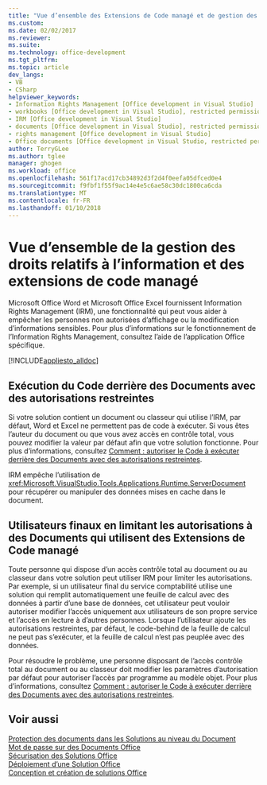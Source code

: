 ```yaml
---
title: "Vue d’ensemble des Extensions de Code managé et de gestion des droits | Documents Microsoft"
ms.custom: 
ms.date: 02/02/2017
ms.reviewer: 
ms.suite: 
ms.technology: office-development
ms.tgt_pltfrm: 
ms.topic: article
dev_langs:
- VB
- CSharp
helpviewer_keywords:
- Information Rights Management [Office development in Visual Studio]
- workbooks [Office development in Visual Studio], restricted permissions
- IRM [Office development in Visual Studio]
- documents [Office development in Visual Studio], restricted permissions
- rights management [Office development in Visual Studio]
- Office documents [Office development in Visual Studio, restricted permissions
author: TerryGLee
ms.author: tglee
manager: ghogen
ms.workload: office
ms.openlocfilehash: 561f17acd17cb34892d3f2d4f0eefa05dfced0e4
ms.sourcegitcommit: f9fbf1f55f9ac14e4e5c6ae58c30dc1800ca6cda
ms.translationtype: MT
ms.contentlocale: fr-FR
ms.lasthandoff: 01/10/2018
---
```

# <a name="information-rights-management-and-managed-code-extensions-overview"></a>Vue d’ensemble de la gestion des droits relatifs à l’information et des extensions de code managé
  Microsoft Office Word et Microsoft Office Excel fournissent Information Rights Management (IRM), une fonctionnalité qui peut vous aider à empêcher les personnes non autorisées d’affichage ou la modification d’informations sensibles. Pour plus d’informations sur le fonctionnement de l’Information Rights Management, consultez l’aide de l’application Office spécifique.  
  
 [!INCLUDE[appliesto_alldoc](../vsto/includes/appliesto-alldoc-md.md)]  
  
## <a name="running-code-behind-documents-with-restricted-permissions"></a>Exécution du Code derrière des Documents avec des autorisations restreintes  
 Si votre solution contient un document ou classeur qui utilise l’IRM, par défaut, Word et Excel ne permettent pas de code à exécuter. Si vous êtes l’auteur du document ou que vous avez accès en contrôle total, vous pouvez modifier la valeur par défaut afin que votre solution fonctionne. Pour plus d’informations, consultez [Comment : autoriser le Code à exécuter derrière des Documents avec des autorisations restreintes](../vsto/how-to-permit-code-to-run-behind-documents-with-restricted-permissions.md).  
  
 IRM empêche l’utilisation de <xref:Microsoft.VisualStudio.Tools.Applications.Runtime.ServerDocument> pour récupérer ou manipuler des données mises en cache dans le document.  
  
## <a name="end-users-restricting-permissions-to-documents-that-use-managed-code-extensions"></a>Utilisateurs finaux en limitant les autorisations à des Documents qui utilisent des Extensions de Code managé  
 Toute personne qui dispose d’un accès contrôle total au document ou au classeur dans votre solution peut utiliser IRM pour limiter les autorisations. Par exemple, si un utilisateur final du service comptabilité utilise une solution qui remplit automatiquement une feuille de calcul avec des données à partir d’une base de données, cet utilisateur peut vouloir autoriser modifier l’accès uniquement aux utilisateurs de son propre service et l’accès en lecture à d’autres personnes. Lorsque l’utilisateur ajoute les autorisations restreintes, par défaut, le code-behind de la feuille de calcul ne peut pas s’exécuter, et la feuille de calcul n’est pas peuplée avec des données.  
  
 Pour résoudre le problème, une personne disposant de l’accès contrôle total au document ou au classeur doit modifier les paramètres d’autorisation par défaut pour autoriser l’accès par programme au modèle objet. Pour plus d’informations, consultez [Comment : autoriser le Code à exécuter derrière des Documents avec des autorisations restreintes](../vsto/how-to-permit-code-to-run-behind-documents-with-restricted-permissions.md).  
  
## <a name="see-also"></a>Voir aussi  
 [Protection des documents dans les Solutions au niveau du Document](../vsto/document-protection-in-document-level-solutions.md)   
 [Mot de passe sur des Documents Office](../vsto/password-protection-on-office-documents.md)   
 [Sécurisation des Solutions Office](../vsto/securing-office-solutions.md)   
 [Déploiement d’une Solution Office](../vsto/deploying-an-office-solution.md)   
 [Conception et création de solutions Office](../vsto/designing-and-creating-office-solutions.md)  
  
  